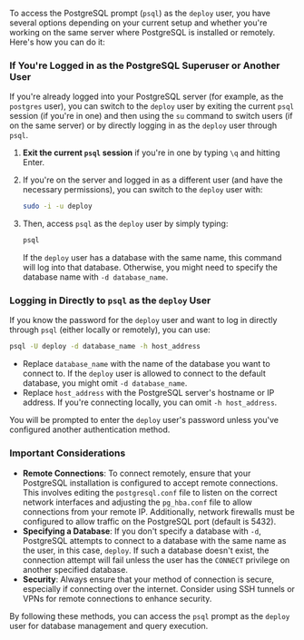 To access the PostgreSQL prompt (`psql`) as the `deploy` user, you have several options depending on your current setup and whether you're working on the same server where PostgreSQL is installed or remotely. Here's how you can do it:

### If You're Logged in as the PostgreSQL Superuser or Another User

If you're already logged into your PostgreSQL server (for example, as the `postgres` user), you can switch to the `deploy` user by exiting the current `psql` session (if you're in one) and then using the `su` command to switch users (if on the same server) or by directly logging in as the `deploy` user through `psql`.

1. **Exit the current `psql` session** if you're in one by typing `\q` and hitting Enter.
2. If you're on the server and logged in as a different user (and have the necessary permissions), you can switch to the `deploy` user with:

   ```bash
   sudo -i -u deploy
   ```

3. Then, access `psql` as the `deploy` user by simply typing:

   ```bash
   psql
   ```

   If the `deploy` user has a database with the same name, this command will log into that database. Otherwise, you might need to specify the database name with `-d database_name`.

### Logging in Directly to `psql` as the `deploy` User

If you know the password for the `deploy` user and want to log in directly through `psql` (either locally or remotely), you can use:

```bash
psql -U deploy -d database_name -h host_address
```

- Replace `database_name` with the name of the database you want to connect to. If the `deploy` user is allowed to connect to the default database, you might omit `-d database_name`.
- Replace `host_address` with the PostgreSQL server's hostname or IP address. If you're connecting locally, you can omit `-h host_address`.

You will be prompted to enter the `deploy` user's password unless you've configured another authentication method.

### Important Considerations

- **Remote Connections**: To connect remotely, ensure that your PostgreSQL installation is configured to accept remote connections. This involves editing the `postgresql.conf` file to listen on the correct network interfaces and adjusting the `pg_hba.conf` file to allow connections from your remote IP. Additionally, network firewalls must be configured to allow traffic on the PostgreSQL port (default is 5432).
- **Specifying a Database**: If you don't specify a database with `-d`, PostgreSQL attempts to connect to a database with the same name as the user, in this case, `deploy`. If such a database doesn't exist, the connection attempt will fail unless the user has the `CONNECT` privilege on another specified database.
- **Security**: Always ensure that your method of connection is secure, especially if connecting over the internet. Consider using SSH tunnels or VPNs for remote connections to enhance security.

By following these methods, you can access the `psql` prompt as the `deploy` user for database management and query execution.

